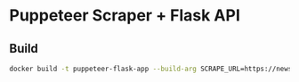 # Puppeteer Scraper + Flask API

## Build
```bash
docker build -t puppeteer-flask-app --build-arg SCRAPE_URL=https://news.ycombinator.com .

